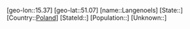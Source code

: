 ﻿---
location: [51.07,15.37]
type: City
tags:
- geo/City


SpocWebEntityId: 31836
isDeleted: false
confidential: public

---
[geo-lon::15.37]
[geo-lat::51.07]
[name::Langenoels]
[State::]
[Country::[Poland](geo/Continent/Europe/Poland.md)]
[StateId::]
[Population::]
[Unknown::]

